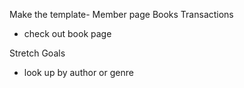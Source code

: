 Make the template-
Member page
Books
Transactions
- check out book page
  


Stretch Goals
- look up by author or genre

